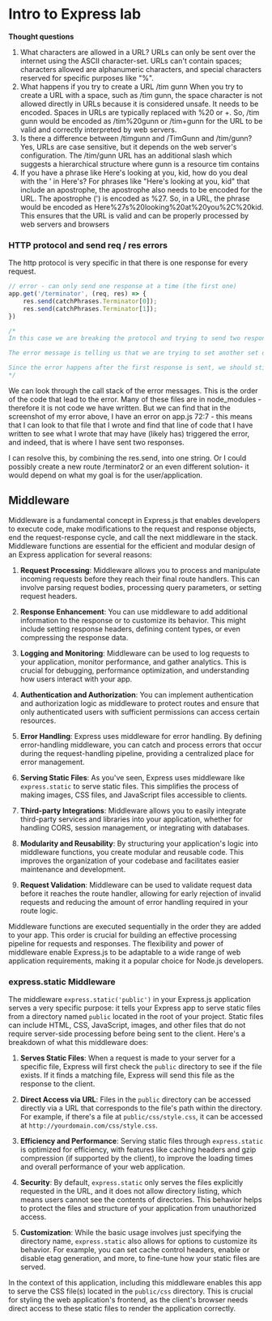 # Intro to Express lab

**Thought questions**

1. What characters are allowed in a URL? 
    URLs can only be sent over the internet using the ASCII character-set. URLs can't contain spaces; characters allowed are alphanumeric characters, and special characters reserved for specific purposes like "%".
2. What happens if you try to create a URL /tim gunn
    When you try to create a URL with a space, such as /tim gunn, the space character is not allowed directly in URLs because it is considered unsafe. It needs to be encoded. Spaces in URLs are typically replaced with %20 or +. So, /tim gunn would be encoded as /tim%20gunn or /tim+gunn for the URL to be valid and correctly interpreted by web servers.
3. Is there a difference between /timgunn and /TimGunn and /tim/gunn?
    Yes, URLs are case sensitive, but it depends on the web server's configuration. The /tim/gunn URL has an additional slash which suggests a hierarchical structure
    where gunn is a resource tim contains
4. If you have a phrase like Here's looking at you, kid, how do you deal with the ' in Here's?
    For phrases like "Here's looking at you, kid" that include an apostrophe, the apostrophe also needs to be encoded for the URL. The apostrophe (') is encoded as %27. So, in a URL, the phrase would be encoded as Here%27s%20looking%20at%20you%2C%20kid. This ensures that the URL is valid and can be properly processed by web servers and browsers

### HTTP protocol and send req / res errors

The http protocol is very specific in that there is one response for every request.

```js
// error - can only send one response at a time (the first one)
app.get('/terminator', (req, res) => {
    res.send(catchPhrases.Terminator[0]);
    res.send(catchPhrases.Terminator[1]);
})

/*
In this case we are breaking the protocol and trying to send two responses for one request.

The error message is telling us that we are trying to set another set of headers after the first one.

Since the error happens after the first response is sent, we should still see our first response in the browser.
*/
```
We can look through the call stack of the error messages. This is the order of the code that lead to the error. Many of these files are in node_modules - therefore it is not code we have written. But we can find that in the screenshot of my error above, I have an error on app.js 72:7 - this means that I can look to that file that I wrote and find that line of code that I have written to see what I wrote that may have (likely has) triggered the error, and indeed, that is where I have sent two responses.

I can resolve this, by combining the res.send, into one string. Or I could possibly create a new route /terminator2 or an even different solution- it would depend on what my goal is for the user/application.

## Middleware

Middleware is a fundamental concept in Express.js that enables developers to execute code, make modifications to the request and response objects, end the request-response cycle, and call the next middleware in the stack. Middleware functions are essential for the efficient and modular design of an Express application for several reasons:

1. **Request Processing**: Middleware allows you to process and manipulate incoming requests before they reach their final route handlers. This can involve parsing request bodies, processing query parameters, or setting request headers.

2. **Response Enhancement**: You can use middleware to add additional information to the response or to customize its behavior. This might include setting response headers, defining content types, or even compressing the response data.

3. **Logging and Monitoring**: Middleware can be used to log requests to your application, monitor performance, and gather analytics. This is crucial for debugging, performance optimization, and understanding how users interact with your app.

4. **Authentication and Authorization**: You can implement authentication and authorization logic as middleware to protect routes and ensure that only authenticated users with sufficient permissions can access certain resources.

5. **Error Handling**: Express uses middleware for error handling. By defining error-handling middleware, you can catch and process errors that occur during the request-handling pipeline, providing a centralized place for error management.

6. **Serving Static Files**: As you've seen, Express uses middleware like `express.static` to serve static files. This simplifies the process of making images, CSS files, and JavaScript files accessible to clients.

7. **Third-party Integrations**: Middleware allows you to easily integrate third-party services and libraries into your application, whether for handling CORS, session management, or integrating with databases.

8. **Modularity and Reusability**: By structuring your application's logic into middleware functions, you create modular and reusable code. This improves the organization of your codebase and facilitates easier maintenance and development.

9. **Request Validation**: Middleware can be used to validate request data before it reaches the route handler, allowing for early rejection of invalid requests and reducing the amount of error handling required in your route logic.

Middleware functions are executed sequentially in the order they are added to your app. This order is crucial for building an effective processing pipeline for requests and responses. The flexibility and power of middleware enable Express.js to be adaptable to a wide range of web application requirements, making it a popular choice for Node.js developers.

### express.static Middleware

The middleware `express.static('public')` in your Express.js application serves a very specific purpose: it tells your Express app to serve static files from a directory named `public` located in the root of your project. Static files can include HTML, CSS, JavaScript, images, and other files that do not require server-side processing before being sent to the client. Here's a breakdown of what this middleware does:

1. **Serves Static Files**: When a request is made to your server for a specific file, Express will first check the `public` directory to see if the file exists. If it finds a matching file, Express will send this file as the response to the client.

2. **Direct Access via URL**: Files in the `public` directory can be accessed directly via a URL that corresponds to the file's path within the directory. For example, if there's a file at `public/css/style.css`, it can be accessed at `http://yourdomain.com/css/style.css`.

3. **Efficiency and Performance**: Serving static files through `express.static` is optimized for efficiency, with features like caching headers and gzip compression (if supported by the client), to improve the loading times and overall performance of your web application.

4. **Security**: By default, `express.static` only serves the files explicitly requested in the URL, and it does not allow directory listing, which means users cannot see the contents of directories. This behavior helps to protect the files and structure of your application from unauthorized access.

5. **Customization**: While the basic usage involves just specifying the directory name, `express.static` also allows for options to customize its behavior. For example, you can set cache control headers, enable or disable etag generation, and more, to fine-tune how your static files are served.

In the context of this application, including this middleware enables this app to serve the CSS file(s) located in the `public/css` directory. This is crucial for styling the web application's frontend, as the client's browser needs direct access to these static files to render the application correctly.